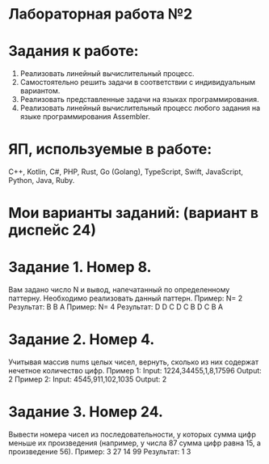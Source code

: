 # Лабораторная работа №2

# Задания к работе:
1. Реализовать линейный вычислительный процесс.
2. Самостоятельно решить задачи в соответствии с индивидуальным вариантом.
3. Реализовать представленные задачи на языках программирования.
4. Реализовать линейный вычислительный процесс любого задания на языке программирования Assembler.

# ЯП, используемые в работе:
C++, Kotlin, С#, PHP, Rust, Go (Golang), TypeScript, Swift, JavaScript, Python, Java, Ruby.

# Мои варианты заданий: (вариант в диспейс 24)
# Задание 1. Номер 8. 
Вам задано число N и вывод, напечатанный по определенному паттерну. Необходимо реализовать данный паттерн.
                    Пример: N= 2
                    Результат: B
                               B A
                    Пример: N= 4
                    Результат: D
                               D C
                               D C B
                               D C B A
# Задание 2. Номер 4. 
Учитывая массив nums целых чисел, вернуть, сколько из них содержат нечетное количество цифр.
                    Пример 1: Input: 1224,34455,1,8,17596
                              Output: 2
                    Пример 2: Input: 4545,911,102,1035
                              Output: 2
# Задание 3. Номер 24. 
Вывести номера чисел из последовательности, у которых сумма цифр меньше их произведения (например, у числа 87 сумма цифр равна 15, а произведение 56).
                     Пример: 3 27 14 99
                     Результат: 1 3
